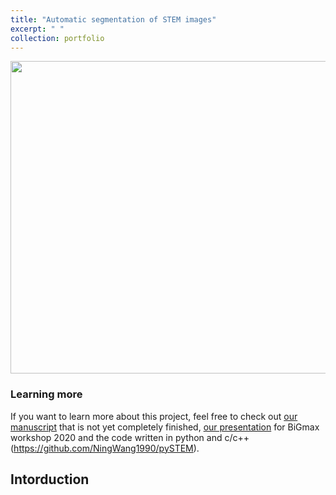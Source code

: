 ```yaml
---
title: "Automatic segmentation of STEM images"
excerpt: " "
collection: portfolio
---
```


<p align="center">
<img src="https://media.giphy.com/media/ftBzkYV06IWkGnfXRl/giphy.gif" width="5000" height="500" >
</p>

### Learning more
If you want to learn more about this project, feel free to check out [our manuscript](https://github.com/NingWang1990/pySTEM/blob/master/paper/paper_segmentation.pdf?raw=true) that is not yet completely finished, [our presentation](https://github.com/NingWang1990/pySTEM/blob/master/slides/BiGmax2020.pdf?raw=true) for BiGmax workshop 2020 and the code written in python and c/c++(https://github.com/NingWang1990/pySTEM). 

## Intorduction

